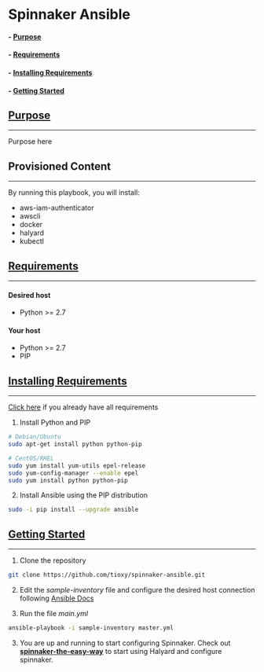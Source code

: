# Spinnaker Ansible

#### - [Purpose](README.md#purpose)
#### - [Requirements](README.md#requirements)
#### - [Installing Requirements](README.md#installing-requirements)
#### - [Getting Started](README.md#getting-started)

## [Purpose](#purpose)
-----
Purpose here

## Provisioned Content
-----
By running this playbook, you will install:
- aws-iam-authenticator
- awscli
- docker
- halyard
- kubectl

## [Requirements](#requirements)
-----
#### Desired host
- Python >= 2.7

#### Your host
- Python >= 2.7
- PIP

## [Installing Requirements](#installing-requirements)
-----
[Click here](README.md#getting-started) if you already have all requirements
1. Install Python and PIP

```sh
# Debian/Ubuntu
sudo apt-get install python python-pip

# CentOS/RHEL
sudo yum install yum-utils epel-release
sudo yum-config-manager --enable epel
sudo yum install python python-pip
```

2. Install Ansible using the PIP distribution

```sh
sudo -i pip install --upgrade ansible
```


## [Getting Started](#getting-started)
-----
1. Clone the repository
```sh
git clone https://github.com/tioxy/spinnaker-ansible.git
```

2. Edit the *sample-inventory* file and configure the desired host connection following [Ansible Docs](https://docs.ansible.com/ansible/latest/user_guide/intro_inventory.html)

3. Run the file *main.yml*
```sh
ansible-playbook -i sample-inventory master.yml
```

3. You are up and running to start configuring Spinnaker. Check out **[spinnaker-the-easy-way](https://github.com/tioxy/spinnaker-the-easy-way)** to start using Halyard and configure spinnaker.
